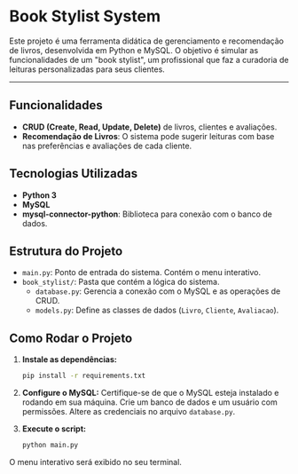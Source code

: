 # Book Stylist System

Este projeto é uma ferramenta didática de gerenciamento e recomendação de livros, desenvolvida em Python e MySQL. O objetivo é simular as funcionalidades de um "book stylist", um profissional que faz a curadoria de leituras personalizadas para seus clientes.

---

## Funcionalidades
- **CRUD (Create, Read, Update, Delete)** de livros, clientes e avaliações.
- **Recomendação de Livros**: O sistema pode sugerir leituras com base nas preferências e avaliações de cada cliente.

## Tecnologias Utilizadas
- **Python 3**
- **MySQL**
- **mysql-connector-python**: Biblioteca para conexão com o banco de dados.

## Estrutura do Projeto

- `main.py`: Ponto de entrada do sistema. Contém o menu interativo.
- `book_stylist/`: Pasta que contém a lógica do sistema.
    - `database.py`: Gerencia a conexão com o MySQL e as operações de CRUD.
    - `models.py`: Define as classes de dados (`Livro`, `Cliente`, `Avaliacao`).

## Como Rodar o Projeto

1.  **Instale as dependências:**
    ```bash
    pip install -r requirements.txt
    ```
2.  **Configure o MySQL:**
    Certifique-se de que o MySQL esteja instalado e rodando em sua máquina. Crie um banco de dados e um usuário com permissões. Altere as credenciais no arquivo `database.py`.




3.  **Execute o script:**
    ```bash
    python main.py
    ```
O menu interativo será exibido no seu terminal.
